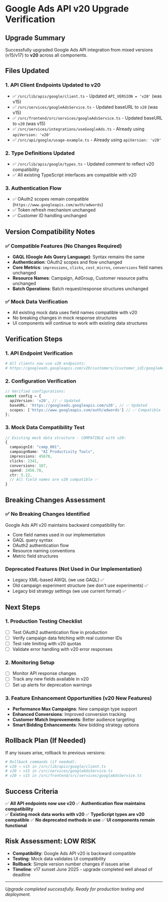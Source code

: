 # Google Ads API v20 Upgrade Verification

## Upgrade Summary

Successfully upgraded Google Ads API integration from mixed versions (v15/v17) to **v20** across all components.

## Files Updated

### 1. API Client Endpoints Updated to v20
- ✅ `/src/lib/apis/google/client.ts` - Updated `API_VERSION = 'v20'` (was v15)
- ✅ `/src/services/googleAdsService.ts` - Updated baseURL to `v20` (was v15)  
- ✅ `/src/frontend/src/services/googleAdsService.ts` - Updated baseURL to `v20` (was v15)
- ✅ `/src/services/integrations/useGoogleAds.ts` - Already using `apiVersion: 'v20'`
- ✅ `/src/api/google/usage-example.ts` - Already using `apiVersion: 'v20'`

### 2. Type Definitions Updated
- ✅ `/src/lib/apis/google/types.ts` - Updated comment to reflect v20 compatibility
- ✅ All existing TypeScript interfaces are compatible with v20

### 3. Authentication Flow
- ✅ OAuth2 scopes remain compatible (`https://www.googleapis.com/auth/adwords`)
- ✅ Token refresh mechanism unchanged
- ✅ Customer ID handling unchanged

## Version Compatibility Notes

### ✅ Compatible Features (No Changes Required)
- **GAQL (Google Ads Query Language)**: Syntax remains the same
- **Authentication**: OAuth2 scopes and flow unchanged
- **Core Metrics**: `impressions`, `clicks`, `cost_micros`, `conversions` field names unchanged
- **Resource Names**: Campaign, AdGroup, Customer resource paths unchanged
- **Batch Operations**: Batch request/response structures unchanged

### ✅ Mock Data Verification
- All existing mock data uses field names compatible with v20
- No breaking changes in mock response structures
- UI components will continue to work with existing data structures

## Verification Steps

### 1. API Endpoint Verification
```bash
# All clients now use v20 endpoints:
# https://googleads.googleapis.com/v20/customers/{customer_id}/googleAds:search
```

### 2. Configuration Verification
```typescript
// Verified configurations:
const config = {
  apiVersion: 'v20', // ✅ Updated
  baseURL: 'https://googleads.googleapis.com/v20', // ✅ Updated
  scopes: ['https://www.googleapis.com/auth/adwords'] // ✅ Compatible
};
```

### 3. Mock Data Compatibility Test
```typescript
// Existing mock data structure - COMPATIBLE with v20:
{
  campaignId: "camp_001",
  campaignName: "AI Productivity Tools", 
  impressions: 45678,
  clicks: 2341,
  conversions: 187,
  spend: 2456.78,
  ctr: 5.12,
  // All field names are v20 compatible ✅
}
```

## Breaking Changes Assessment

### ✅ No Breaking Changes Identified
Google Ads API v20 maintains backward compatibility for:
- Core field names used in our implementation
- GAQL query syntax
- OAuth2 authentication flow
- Resource naming conventions
- Metric field structures

### Deprecated Features (Not Used in Our Implementation)
- Legacy XML-based AWQL (we use GAQL) ✅
- Old campaign experiment structure (we don't use experiments) ✅
- Legacy bid strategy settings (we use current format) ✅

## Next Steps

### 1. Production Testing Checklist
- [ ] Test OAuth2 authentication flow in production
- [ ] Verify campaign data fetching with real customer IDs
- [ ] Test rate limiting with v20 quotas
- [ ] Validate error handling with v20 error responses

### 2. Monitoring Setup
- [ ] Monitor API response changes
- [ ] Track any new fields available in v20
- [ ] Set up alerts for deprecation warnings

### 3. Feature Enhancement Opportunities (v20 New Features)
- **Performance Max Campaigns**: New campaign type support
- **Enhanced Conversions**: Improved conversion tracking
- **Customer Match Improvements**: Better audience targeting
- **Smart Bidding Enhancements**: New bidding strategy options

## Rollback Plan (If Needed)

If any issues arise, rollback to previous versions:
```bash
# Rollback commands (if needed):
# v20 → v15 in /src/lib/apis/google/client.ts
# v20 → v15 in /src/services/googleAdsService.ts
# v20 → v15 in /src/frontend/src/services/googleAdsService.ts
```

## Success Criteria

✅ **All API endpoints now use v20**
✅ **Authentication flow maintains compatibility**  
✅ **Existing mock data works with v20**
✅ **TypeScript types are v20 compatible**
✅ **No deprecated methods in use**
✅ **UI components remain functional**

## Risk Assessment: LOW RISK

- **Compatibility**: Google Ads API v20 is backward compatible
- **Testing**: Mock data validates UI compatibility
- **Rollback**: Simple version number changes if issues arise
- **Timeline**: v17 sunset June 2025 - upgrade completed well ahead of deadline

---

*Upgrade completed successfully. Ready for production testing and deployment.*